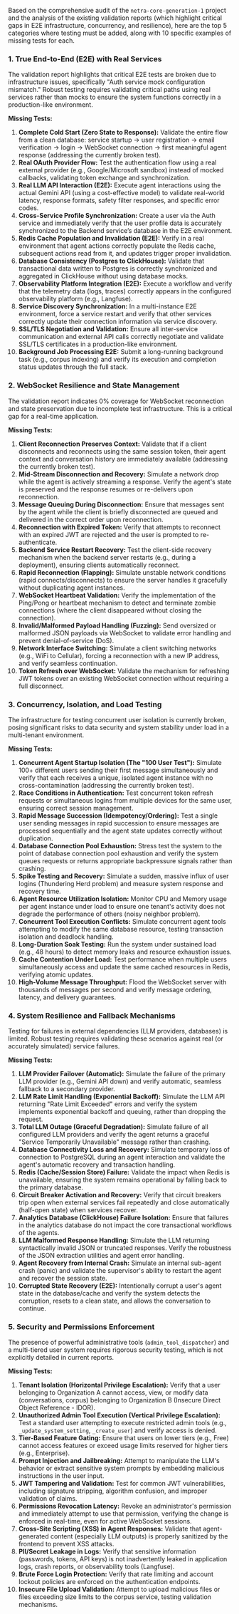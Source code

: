 Based on the comprehensive audit of the `netra-core-generation-1` project and the analysis of the existing validation reports (which highlight critical gaps in E2E infrastructure, concurrency, and resilience), here are the top 5 categories where testing must be added, along with 10 specific examples of missing tests for each.

### 1. True End-to-End (E2E) with Real Services

The validation report highlights that critical E2E tests are broken due to infrastructure issues, specifically "Auth service mock configuration mismatch." Robust testing requires validating critical paths using real services rather than mocks to ensure the system functions correctly in a production-like environment.

**Missing Tests:**

1.  **Complete Cold Start (Zero State to Response):** Validate the entire flow from a clean database: service startup -> user registration -> email verification -> login -> WebSocket connection -> first meaningful agent response (addressing the currently broken test).
2.  **Real OAuth Provider Flow:** Test the authentication flow using a real external provider (e.g., Google/Microsoft sandbox) instead of mocked callbacks, validating token exchange and synchronization.
3.  **Real LLM API Interaction (E2E):** Execute agent interactions using the actual Gemini API (using a cost-effective model) to validate real-world latency, response formats, safety filter responses, and specific error codes.
4.  **Cross-Service Profile Synchronization:** Create a user via the Auth service and immediately verify that the user profile data is accurately synchronized to the Backend service’s database in the E2E environment.
5.  **Redis Cache Population and Invalidation (E2E):** Verify in a real environment that agent actions correctly populate the Redis cache, subsequent actions read from it, and updates trigger proper invalidation.
6.  **Database Consistency (Postgres to ClickHouse):** Validate that transactional data written to Postgres is correctly synchronized and aggregated in ClickHouse without using database mocks.
7.  **Observability Platform Integration (E2E):** Execute a workflow and verify that the telemetry data (logs, traces) correctly appears in the configured observability platform (e.g., Langfuse).
8.  **Service Discovery Synchronization:** In a multi-instance E2E environment, force a service restart and verify that other services correctly update their connection information via service discovery.
9.  **SSL/TLS Negotiation and Validation:** Ensure all inter-service communication and external API calls correctly negotiate and validate SSL/TLS certificates in a production-like environment.
10. **Background Job Processing E2E:** Submit a long-running background task (e.g., corpus indexing) and verify its execution and completion status updates through the full stack.

### 2. WebSocket Resilience and State Management

The validation report indicates 0% coverage for WebSocket reconnection and state preservation due to incomplete test infrastructure. This is a critical gap for a real-time application.

**Missing Tests:**

1.  **Client Reconnection Preserves Context:** Validate that if a client disconnects and reconnects using the same session token, their agent context and conversation history are immediately available (addressing the currently broken test).
2.  **Mid-Stream Disconnection and Recovery:** Simulate a network drop while the agent is actively streaming a response. Verify the agent's state is preserved and the response resumes or re-delivers upon reconnection.
3.  **Message Queuing During Disconnection:** Ensure that messages sent by the agent while the client is briefly disconnected are queued and delivered in the correct order upon reconnection.
4.  **Reconnection with Expired Token:** Verify that attempts to reconnect with an expired JWT are rejected and the user is prompted to re-authenticate.
5.  **Backend Service Restart Recovery:** Test the client-side recovery mechanism when the backend server restarts (e.g., during a deployment), ensuring clients automatically reconnect.
6.  **Rapid Reconnection (Flapping):** Simulate unstable network conditions (rapid connects/disconnects) to ensure the server handles it gracefully without duplicating agent instances.
7.  **WebSocket Heartbeat Validation:** Verify the implementation of the Ping/Pong or heartbeat mechanism to detect and terminate zombie connections (where the client disappeared without closing the connection).
8.  **Invalid/Malformed Payload Handling (Fuzzing):** Send oversized or malformed JSON payloads via WebSocket to validate error handling and prevent denial-of-service (DoS).
9.  **Network Interface Switching:** Simulate a client switching networks (e.g., WiFi to Cellular), forcing a reconnection with a new IP address, and verify seamless continuation.
10. **Token Refresh over WebSocket:** Validate the mechanism for refreshing JWT tokens over an existing WebSocket connection without requiring a full disconnect.

### 3. Concurrency, Isolation, and Load Testing

The infrastructure for testing concurrent user isolation is currently broken, posing significant risks to data security and system stability under load in a multi-tenant environment.

**Missing Tests:**

1.  **Concurrent Agent Startup Isolation (The "100 User Test"):** Simulate 100+ different users sending their first message simultaneously and verify that each receives a unique, isolated agent instance with no cross-contamination (addressing the currently broken test).
2.  **Race Conditions in Authentication:** Test concurrent token refresh requests or simultaneous logins from multiple devices for the same user, ensuring correct session management.
3.  **Rapid Message Succession (Idempotency/Ordering):** Test a single user sending messages in rapid succession to ensure messages are processed sequentially and the agent state updates correctly without duplication.
4.  **Database Connection Pool Exhaustion:** Stress test the system to the point of database connection pool exhaustion and verify the system queues requests or returns appropriate backpressure signals rather than crashing.
5.  **Spike Testing and Recovery:** Simulate a sudden, massive influx of user logins (Thundering Herd problem) and measure system response and recovery time.
6.  **Agent Resource Utilization Isolation:** Monitor CPU and Memory usage per agent instance under load to ensure one tenant's activity does not degrade the performance of others (noisy neighbor problem).
7.  **Concurrent Tool Execution Conflicts:** Simulate concurrent agent tools attempting to modify the same database resource, testing transaction isolation and deadlock handling.
8.  **Long-Duration Soak Testing:** Run the system under sustained load (e.g., 48 hours) to detect memory leaks and resource exhaustion issues.
9.  **Cache Contention Under Load:** Test performance when multiple users simultaneously access and update the same cached resources in Redis, verifying atomic updates.
10. **High-Volume Message Throughput:** Flood the WebSocket server with thousands of messages per second and verify message ordering, latency, and delivery guarantees.

### 4. System Resilience and Fallback Mechanisms

Testing for failures in external dependencies (LLM providers, databases) is limited. Robust testing requires validating these scenarios against real (or accurately simulated) service failures.

**Missing Tests:**

1.  **LLM Provider Failover (Automatic):** Simulate the failure of the primary LLM provider (e.g., Gemini API down) and verify automatic, seamless fallback to a secondary provider.
2.  **LLM Rate Limit Handling (Exponential Backoff):** Simulate the LLM API returning "Rate Limit Exceeded" errors and verify the system implements exponential backoff and queuing, rather than dropping the request.
3.  **Total LLM Outage (Graceful Degradation):** Simulate failure of all configured LLM providers and verify the agent returns a graceful "Service Temporarily Unavailable" message rather than crashing.
4.  **Database Connectivity Loss and Recovery:** Simulate temporary loss of connection to PostgreSQL during an agent interaction and validate the agent's automatic recovery and transaction handling.
5.  **Redis (Cache/Session Store) Failure:** Validate the impact when Redis is unavailable, ensuring the system remains operational by falling back to the primary database.
6.  **Circuit Breaker Activation and Recovery:** Verify that circuit breakers trip open when external services fail repeatedly and close automatically (half-open state) when services recover.
7.  **Analytics Database (ClickHouse) Failure Isolation:** Ensure that failures in the analytics database do not impact the core transactional workflows of the agents.
8.  **LLM Malformed Response Handling:** Simulate the LLM returning syntactically invalid JSON or truncated responses. Verify the robustness of the JSON extraction utilities and agent error handling.
9.  **Agent Recovery from Internal Crash:** Simulate an internal sub-agent crash (panic) and validate the supervisor's ability to restart the agent and recover the session state.
10. **Corrupted State Recovery (E2E):** Intentionally corrupt a user's agent state in the database/cache and verify the system detects the corruption, resets to a clean state, and allows the conversation to continue.

### 5. Security and Permissions Enforcement

The presence of powerful administrative tools (`admin_tool_dispatcher`) and a multi-tiered user system requires rigorous security testing, which is not explicitly detailed in current reports.

**Missing Tests:**

1.  **Tenant Isolation (Horizontal Privilege Escalation):** Verify that a user belonging to Organization A cannot access, view, or modify data (conversations, corpus) belonging to Organization B (Insecure Direct Object Reference - IDOR).
2.  **Unauthorized Admin Tool Execution (Vertical Privilege Escalation):** Test a standard user attempting to execute restricted admin tools (e.g., `_update_system_setting`, `_create_user`) and verify access is denied.
3.  **Tier-Based Feature Gating:** Ensure that users on lower tiers (e.g., Free) cannot access features or exceed usage limits reserved for higher tiers (e.g., Enterprise).
4.  **Prompt Injection and Jailbreaking:** Attempt to manipulate the LLM's behavior or extract sensitive system prompts by embedding malicious instructions in the user input.
5.  **JWT Tampering and Validation:** Test for common JWT vulnerabilities, including signature stripping, algorithm confusion, and improper validation of claims.
6.  **Permissions Revocation Latency:** Revoke an administrator's permission and immediately attempt to use that permission, verifying the change is enforced in real-time, even for active WebSocket sessions.
7.  **Cross-Site Scripting (XSS) in Agent Responses:** Validate that agent-generated content (especially LLM outputs) is properly sanitized by the frontend to prevent XSS attacks.
8.  **PII/Secret Leakage in Logs:** Verify that sensitive information (passwords, tokens, API keys) is not inadvertently leaked in application logs, crash reports, or observability tools (Langfuse).
9.  **Brute Force Login Protection:** Verify that rate limiting and account lockout policies are enforced on the authentication endpoints.
10. **Insecure File Upload Validation:** Attempt to upload malicious files or files exceeding size limits to the corpus service, testing validation mechanisms.